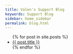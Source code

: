 ```yaml
---
title: Valen's Support Blog
keywords: Support Blog
sidebar: home_sidebar
permalink: blog.html
---
```


<ul>
  {% for post in site.posts %}
    <li>
      <a href="{{ post.permalink }}">{{ post.title }}</a>
    </li>
  {% endfor %}
</ul>